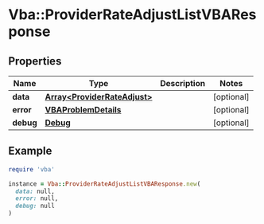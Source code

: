 # Vba::ProviderRateAdjustListVBAResponse

## Properties

| Name | Type | Description | Notes |
| ---- | ---- | ----------- | ----- |
| **data** | [**Array&lt;ProviderRateAdjust&gt;**](ProviderRateAdjust.md) |  | [optional] |
| **error** | [**VBAProblemDetails**](VBAProblemDetails.md) |  | [optional] |
| **debug** | [**Debug**](Debug.md) |  | [optional] |

## Example

```ruby
require 'vba'

instance = Vba::ProviderRateAdjustListVBAResponse.new(
  data: null,
  error: null,
  debug: null
)
```

